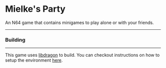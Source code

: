 # Mielke's Party

An N64 game that contains minigames to play alone or with your friends.

---
### Building
---

This game uses [libdragon](https://github.com/DragonMinded/libdragon) to build. You can checkout instructions on how to setup the environment [here](https://github.com/werkn/n64devkit-everdrive).